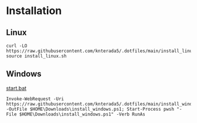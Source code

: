 # Installation

## Linux
```
curl -LO https://raw.githubusercontent.com/knterada5/.dotfiles/main/install_linux.sh; source install_linux.sh
```

## Windows
<a href="https://raw.githubusercontent.com/knterada5/.dotfiles/main/install_windows.ps1" download="start.bat">start.bat</a> 

```
Invoke-WebRequest -Uri https://raw.githubusercontent.com/knterada5/.dotfiles/main/install_windows.ps1 -OutFile $HOME\Downloads\install_windows.ps1; Start-Process pwsh "-File $HOME\Downloads\install_windows.ps1" -Verb RunAs
```
